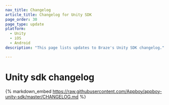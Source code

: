 ```yaml
---
nav_title: Changelog
article_title: Changelog for Unity SDK
page_order: 30
page_type: update
platform: 
  - Unity
  - iOS
  - Android
description: "This page lists updates to Braze's Unity SDK changelog."

---
```


# Unity sdk changelog

{% markdown_embed https://raw.githubusercontent.com/Appboy/appboy-unity-sdk/master/CHANGELOG.md %}
